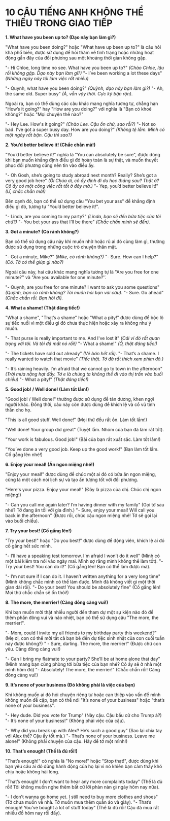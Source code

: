# 10 CÂU TIẾNG ANH KHÔNG THỂ THIẾU TRONG GIAO TIẾP

**1. What have you been up to? (Dạo này bạn làm gì?)**

"What have you been doing?" hoặc "What have up been up to?" là câu hỏi khá phổ biến, được sử dụng để hỏi thăm về tình trạng hoặc những hoạt động gần đây của đối phương sau một khoảng thời gian không gặp.

"- Hi Chloe, long time no see. What have you been up to?" 
*(Chào Chloe, lâu rồi không gặp. Dạo này bạn làm gì?)*
"- I’ve been working a lot these days" 
*(Những ngày này tôi làm việc rất nhiều)*

"- Quynh, what have you been doing?" 
*(Quỳnh, dạo này bạn làm gì?)*
"- Ah, the same old. Super busy" 
*(À, vẫn vậy thôi. Cực kỳ bận rộn)*.

Ngoài ra, bạn có thể dùng các câu khác mang nghĩa tương tự, chẳng hạn "How’s it going?" hay "How are you doing?" với nghĩa là "Bạn có khoẻ không?" hoặc "Mọi chuyện thế nào?"

"- Hey Lee. How's it going?" 
*(Chào Lee. Cậu ổn chứ, sao rồi?)* 
"- Not so bad. I’ve got a super busy day. How are you doing?" 
*(Không tệ lắm. Mình có một ngày rất bận. Cậu thì sao?)*

**2. You’d better believe it! (Chắc chắn mà!)**

"You’d better believe it!" nghĩa là "You can absolutely be sure", được dùng khi bạn muốn khẳng định điều gì đó hoàn toàn là sự thật, và muốn thuyết phục đối phương cũng nên tin vào điều ấy.

"- Oh Gosh, she’s going to study abroad next month? Really? She’s got a very good job here" 
*(Ôi Chúa ơi, cô ấy định đi du học tháng sau? Thật á? Cô ấy có một công việc rất tốt ở đây mà.)*
"- Yep, you’d better believe it!" 
*(Ừ, chắc chắn mà!)*

Bên cạnh đó, bạn có thể sử dụng câu "You bet your ass" để khẳng định điều gì đó, tương tự "You’d better believe it!".

"- Linda, are you coming to my party?" 
*(Linda, bạn sẽ đến bữa tiệc của tôi chứ?)* 
"- You bet your ass that I'll be there" 
*(Chắc chắn mình sẽ đến).*

**3. Got a minute? (Có rảnh không?)**

Bạn có thể sử dụng câu này khi muốn nhờ hoặc rủ ai đó cùng làm gì, thường được sử dụng trong những cuộc trò chuyện thân mật.

"- Got a minute, Mike?" 
*(Mike, có rảnh không?)*
"- Sure. How can I help?" 
*(Có. Tớ có thể giúp gì nào?)*

Ngoài câu này, hai câu khác mang nghĩa tương tự là "Are you free for one minute?’’ và "Are you available for one minute?’’.

"- Quynh, are you free for one minute? I want to ask you some questions" 
*(Quỳnh, bạn có rảnh không? Tôi muốn hỏi bạn vài câu)*. 
"- Sure. Go ahead" 
*(Chắc chắn rồi. Bạn hỏi đi).*

**4. What a shame! (Thật đáng tiếc!)**

"What a shame", "That’s a shame" hoặc "What a pity!" được dùng để bộc lộ sự tiếc nuối vì một điều gì đó chưa thực hiện hoặc xảy ra không như ý muốn.

"- That purse is really important to me. And I've lost it" 
*(Cái ví đó rất quan trọng với tôi. Và tôi đã mất nó rồi!)* 
"- What a shame!" *(Ồ, thật đáng tiếc!)*

"- The tickets have sold out already" *(Vé bán hết rồi)*. 
"- That’s a shame. I really wanted to watch that movie" 
*(Tiếc thật. Tớ đã rất thích xem phim đó.)*

"- It’s raining heavily. I’m afraid that we cannot go to town in the afternoon" 
*(Trời mưa nặng hạt đấy. Tớ e là chúng ta không thể đi vào thị trấn vào buổi chiều)*
"- What a pity!" 
*(Thật đáng tiếc!)*

**5. Good job! / Well done! (Làm tốt lắm!)**

"Good job! / Well done!" thường được sử dụng để tán dương, khen ngợi người khác. Đồng thời, câu này còn được dùng để khích lệ và cổ vũ tinh thần cho họ.

"This is all good stuff. Well done!" (Mọi thứ đều rất ổn. Làm tốt lắm!)

"Well done! Your group did great" (Tuyệt lắm. Nhóm của bạn đã làm rất tốt).

"Your work is fabulous. Good job!" (Bài của bạn rất xuất sắc. Làm tốt lắm!)

"You’ve done a very good job. Keep up the good work!" (Bạn làm tốt lắm. Cố gắng lên nhé!)

**6. Enjoy your meal! (Ăn ngon miệng nhé!)**

"Enjoy your meal!" được dùng để chúc một ai đó có bữa ăn ngon miệng, cũng là một cách nói lịch sự và tạo ấn tượng tốt với đối phương.

"Here's your pizza. Enjoy your meal!" (Đây là pizza của chị. Chúc chị ngon miệng!)

"- Can you call me again later? I’m having dinner with my family" 
(Gọi tớ sau nhé? Tớ đang ăn tối với gia đình.) 
"- Sure, enjoy your meal! Will call you back in the afternoon" 
(Được rồi, chúc cậu ngon miệng nhé! Tớ sẽ gọi lại vào buổi chiều).

**7. Try your best! (Cố gắng lên!)**

"Try your best!" hoặc "Do you best!" được dùng để động viên, khích lệ ai đó cố gắng hết sức mình.

"- I’ll have a speaking test tomorrow. I'm afraid I won’t do it well" 
(Mình có một bài kiểm tra nói vào ngày mai. Mình sợ rằng mình không thể làm tốt). 
"- Try your best! You can do it!" 
(Cố gắng lên! Bạn có thể làm được mà).

"- I’m not sure if I can do it. I haven’t written anything for a very long time" 
(Mình không chắc mình có thể làm được. Mình đã không viết gì một thời gian dài rồi). 
"- Do your best! You should be absolutely fine" 
(Cố gắng lên! Mọi thứ chắc chắn sẽ ổn thôi!)

**8. The more, the merrier! (Càng đông càng vui!)**

Khi bạn muốn mời thật nhiều người đến tham dự một sự kiện nào đó để thêm phần đông vui và náo nhiệt, bạn có thể sử dụng câu "The more, the merrier!".

"- Mom, could I invite my all friends to my birthday party this weekend?" 
(Mẹ ơi, con có thể mời tất cả bạn bè đến dự tiệc sinh nhật của con cuối tuần này được không?) 
" - Sure, darling. The more, the merrier!" 
(Được chứ con yêu. Càng đông càng vui!)

"- Can I bring my flatmate to your party? She’ll be at home alone that day" 
(Mình mang bạn cùng phòng tới bữa tiệc của bạn nhé? Cô ấy sẽ ở nhà một mình hôm đó) 
"- Absolutely! The more, the merrier!" (Chắc chắn rồi! Càng đông càng vui!)

**9. It’s none of your business (Đó không phải là việc của bạn)**

Khi không muốn ai đó hỏi chuyện riêng tư hoặc can thiệp vào vấn đề mình không muốn đề cập, bạn có thể nói "It’s none of your business" hoặc "that’s none of your business".

"- Hey dude. Did you vote for Trump" 
(Này cậu. Cậu bầu cử cho Trump à?) 
"- It’s none of your business!" (Không phải việc của cậu).

"- Why did you break up with Alex? He’s such a good guy" 
(Sao lại chia tay với Alex thế? Cậu ấy tốt mà.) 
"- That’s none of your business. Leave me alone!" 
(Không phải chuyện của cậu. Hãy để tớ một mình!)

**10. That’s enough! (Thế là đủ rồi!)**

"That’s enough!" có nghĩa là "No more!" hoặc "Stop that!", được dùng khi bạn yêu cầu ai đó dừng hành động của họ lại vì nó khiến bạn cảm thấy khó chịu hoặc không hài lòng.

"That’s enough! I don’t want to hear any more complaints today" 
(Thế là đủ rồi! Tôi không muốn nghe thêm bất cứ lời phàn nàn gì ngày hôm nay nữa).

"- I don’t wanna go home yet. I still need to buy more clothes and shoes" 
(Tớ chưa muốn về nhà. Tớ muốn mua thêm quần áo và giày). 
"- That’s enough! You’ve bought a lot of stuff today" 
(Thế là đủ rồi! Cậu đã mua rất nhiều đồ hôm nay rồi đấy).